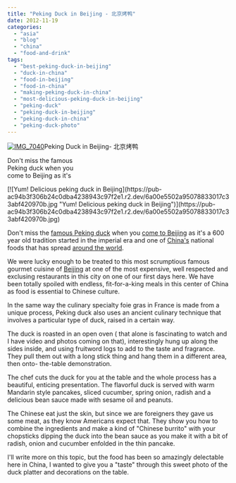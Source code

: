 ```yaml
---
title: "Peking Duck in Beijing - 北京烤鸭"
date: 2012-11-19
categories: 
  - "asia"
  - "blog"
  - "china"
  - "food-and-drink"
tags: 
  - "best-peking-duck-in-beijing"
  - "duck-in-china"
  - "food-in-beijing"
  - "food-in-china"
  - "making-peking-duck-in-china"
  - "most-delicious-peking-duck-in-beijing"
  - "peking-duck"
  - "peking-duck-in-beijing"
  - "peking-duck-in-china"
  - "peking-duck-photo"
---
```


[![IMG_7040](https://pub-ac94b3f306b24c0dba4238943c97f2e1.r2.dev/6a00e5502a95078833017ee54f7b99970d.jpg "IMG_7040")](https://pub-ac94b3f306b24c0dba4238943c97f2e1.r2.dev/6a00e5502a95078833017ee54f7b99970d.jpg)Peking Duck in Beijing\- 北京烤鸭  
  
Don't miss the famous  
Peking duck when you  
come to Beijing as it's

<!--more--> [![Yum! Delicious peking duck in Beijing](https://pub-ac94b3f306b24c0dba4238943c97f2e1.r2.dev/6a00e5502a95078833017c33abf420970b.jpg "Yum! Delicious peking duck in Beijing")](https://pub-ac94b3f306b24c0dba4238943c97f2e1.r2.dev/6a00e5502a95078833017c33abf420970b.jpg)  
  
Don't miss the [famous Peking duck](http://en.wikipedia.org/wiki/Peking_Duck "Peking duck") when you [come to Beijing](http://soultravelers3new.local/2012/11/yum-loving-the-food-in-beijing.html "visiting Beijing and food") as it's a 600 year old tradition started in the imperial era and one of [China's](http://soultravelers3new.local/2012/11/china-travel-in-the-autumn.html "china travel") national foods that has spread [around the world](http://soultravelers3new.local/2010/04/around-the-world-family-travel-soultravelers3-digital-nomad-global-international-family-travel.html "around the world travel").  
  
We were lucky enough to be treated to this most scrumptious famous gourmet cuisine of [Beijing](http://soultravelers3new.local/2012/11/forbidden-city-and-beijings-best.html "best of Beijing") at one of the most expensive, well respected and exclusing restaurants in this city on one of our first days here. We have been totally spoiled with endless, fit-for-a-king meals in this center of China as food is essential to Chinese culture.  
  
In the same way the culinary specialty foie gras in France is made from a unique process, Peking duck also uses an ancient culinary technique that involves a particular type of duck, raised in a certain way.  
  
The duck is roasted in an open oven ( that alone is fascinating to watch and I have video and photos coming on that), interestingly hung up along the sides inside, and using fruitword logs to add to the taste and fragrance. They pull them out with a long stick thing and hang them in a different area, then onto- the-table demonstration.  
  
The chef cuts the duck for you at the table and the whole process has a beautiful, enticing presentation. The flavorful duck is served with warm Mandarin style pancakes, sliced cucumber, spring onion, radish and a delicious bean sauce made with sesame oil and peanuts.   
  
The Chinese eat just the skin, but since we are foreigners they gave us some meat, as they know Americans expect that. They show you how to combine the ingredients and make a kind of "Chinese burrito" with your chopsticks dipping the duck into the bean sauce as you make it with a bit of radish, onion and cucumber enfolded in the thin pancake.  
  
I'll write more on this topic, but the food has been so amazingly delectable here in China, I wanted to give you a "taste" through this sweet photo of the duck platter and decorations on the table.
